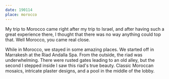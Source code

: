 ```yaml
---
date: 190114
place: morocco
---
```


My trip to Morocco came right after my trip to Israel, and after having such a great experience there, I thought that there was no way anything could top that. Well Morocco, you came real close.

While in Morocco, we stayed in some amazing places. We started off in Marrakesh at the Riad Andalla Spa. From the outside, the riad was underwhelming. There were rusted gates leading to an old alley, but the second I stepped inside I saw this riad's true beauty. Classic Moroccan mosaics, intricate plaster designs, and a pool in the middle of the lobby.